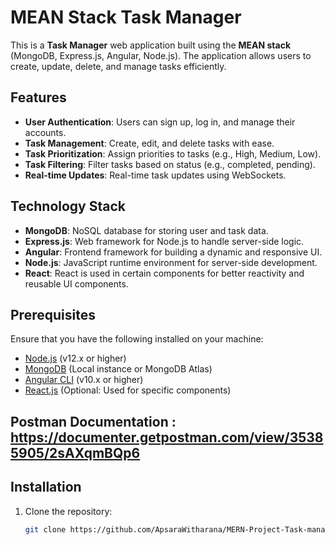 # MEAN Stack Task Manager

This is a **Task Manager** web application built using the **MEAN stack** (MongoDB, Express.js, Angular, Node.js). The application allows users to create, update, delete, and manage tasks efficiently.

## Features

- **User Authentication**: Users can sign up, log in, and manage their accounts.
- **Task Management**: Create, edit, and delete tasks with ease.
- **Task Prioritization**: Assign priorities to tasks (e.g., High, Medium, Low).
- **Task Filtering**: Filter tasks based on status (e.g., completed, pending).
- **Real-time Updates**: Real-time task updates using WebSockets.
  
## Technology Stack

- **MongoDB**: NoSQL database for storing user and task data.
- **Express.js**: Web framework for Node.js to handle server-side logic.
- **Angular**: Frontend framework for building a dynamic and responsive UI.
- **Node.js**: JavaScript runtime environment for server-side development.
- **React**: React is used in certain components for better reactivity and reusable UI components.

## Prerequisites

Ensure that you have the following installed on your machine:

- [Node.js](https://nodejs.org/) (v12.x or higher)
- [MongoDB](https://www.mongodb.com/) (Local instance or MongoDB Atlas)
- [Angular CLI](https://angular.io/cli) (v10.x or higher)
- [React.js](https://reactjs.org/) (Optional: Used for specific components)

## Postman Documentation : https://documenter.getpostman.com/view/35385905/2sAXqmBQp6

## Installation

1. Clone the repository:

   ```bash
   git clone https://github.com/ApsaraWitharana/MERN-Project-Task-manager.git
